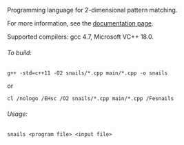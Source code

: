 Programming language for 2-dimensional pattern matching.

For more information, see the [documentation page](https://github.com/feresum/PMA/blob/master/doc.md).

Supported compilers: gcc 4.7, Microsoft VC++ 18.0. 

<h6>To build:</h6>

    g++ -std=c++11 -O2 snails/*.cpp main/*.cpp -o snails
    
or

    cl /nologo /EHsc /O2 snails/*.cpp main/*.cpp /Fesnails

<h6>Usage:</h6>

    snails <program file> <input file>
